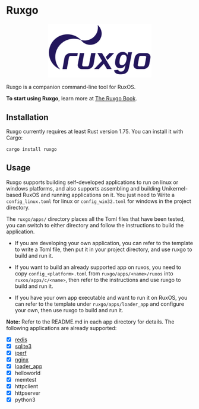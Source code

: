 # Ruxgo

<p align="center">
    <img src="doc/ruxgo_book/src/guide/images/ruxgo-logo1.svg" alt="ruxgo-logo" width="55%">
</p>

Ruxgo is a companion command-line tool for RuxOS.

**To start using Ruxgo**, learn more at [The Ruxgo Book](https://ruxgo.syswonder.org/).

## Installation

Ruxgo currently requires at least Rust version 1.75. You can install it with Cargo:

```sh
cargo install ruxgo
```

## Usage

Ruxgo supports building self-developed applications to run on linux or windows platforms, and also supports assembling and building Unikernel-based RuxOS and running applications on it. You just need to Write a `config_linux.toml` for linux or `config_win32.toml` for windows in the project directory.

The `ruxgo/apps/` directory places all the Toml files that have been tested, you can switch to either directory and follow the instructions to build the application.

- If you are developing your own application, you can refer to the template to write a Toml file, then put it in your project directory, and use ruxgo to build and run it.

- If you want to build an already supported app on ruxos, you need to copy `config_<platform>.toml` from `ruxgo/apps/<name>/ruxos` into `ruxos/apps/c/<name>`, then refer to the instructions and use ruxgo to build and run it.

- If you have your own app executable and want to run it on RuxOS, you can refer to the template under `ruxgo/apps/loader_app` and configure your own, then use ruxgo to build and run it.

**Note:** Refer to the README.md in each app directory for details. The following applications are already supported:

* [x] [redis](apps/redis)
* [x] [sqlite3](apps/sqlite3)
* [x] [iperf](apps/iperf)
* [x] [nginx](apps/nginx)
* [x] [loader_app](apps/loader_app)
* [x] helloworld
* [x] memtest
* [x] httpclient
* [x] httpserver
* [x] python3
